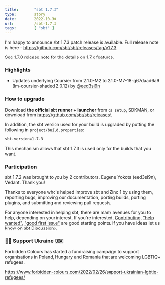```yaml
---
title:       "sbt 1.7.3"
type:        story
date:        2022-10-30
url:         /sbt-1.7.3
tags:        [ "sbt" ]
---
```


I'm happy to announce sbt 1.7.3 patch release is available. Full release note is here - https://github.com/sbt/sbt/releases/tag/v1.7.3

See [1.7.0 release note](/sbt-1.7.0) for the details on 1.7.x features.

### Highlights

- Updates underlying Coursier from 2.1.0-M2 to 2.1.0-M7-18-g67daad6a9 (lm-coursier-shaded 2.0.12) by [@eed3si9n][@eed3si9n]

<!--more-->

### How to upgrade

Download **the official sbt runner + launcher** from `cs setup`, SDKMAN, or download from <https://github.com/sbt/sbt/releases/>.

In addition, the sbt version used for your build is upgraded by putting the following in `project/build.properties`:

```bash
sbt.version=1.7.3
```

This mechanism allows that sbt 1.7.3 is used only for the builds that you want.

### Participation

sbt 1.7.2 was brought to you by 2 contributors. Eugene Yokota (eed3si9n), Vedant. Thank you!

Thanks to everyone who's helped improve sbt and Zinc 1 by using them, reporting bugs, improving our documentation, porting builds, porting plugins, and submitting and reviewing pull requests.

For anyone interested in helping sbt, there are many avenues for you to help, depending on your interest. If you're interested, [Contributing](https://github.com/sbt/sbt/blob/develop/CONTRIBUTING.md), ["help wanted"](https://github.com/sbt/sbt/issues?q=is%3Aissue+is%3Aopen+label%3A%22help+wanted%22), ["good first issue"](https://github.com/sbt/sbt/issues?q=is%3Aissue+is%3Aopen+label%3A%22good+first+issue%22) are good starting points. If you have ideas let us know on [sbt Discussions](https://github.com/sbt/sbt/discussions).

### 🏳️‍🌈 Support Ukraine 🇺🇦

Forbidden Colours has started a fundraising campaign to support organisations in Poland, Hungary and Romania that are welcoming LGBTIQ+ refugees.

<https://www.forbidden-colours.com/2022/02/26/support-ukrainian-lgbtiq-refugees/>

  [@eed3si9n]: https://github.com/eed3si9n
  [@Nirvikalpa108]: https://github.com/Nirvikalpa108
  [@adpi2]: https://github.com/adpi2
  [@er1c]: https://github.com/er1c
  [@eatkins]: https://github.com/eatkins
  [@dwijnand]: https://github.com/dwijnand
  [@ckipp01]: https://github.com/ckipp01
  [@gontard]: https://github.com/gontard
  [@frosforever]: https://github.com/frosforever
